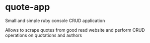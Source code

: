 # quote-app
Small and simple ruby console CRUD application

Allows to scrape quotes from good read website and perform CRUD operations on quotations and authors
